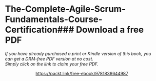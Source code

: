 # The-Complete-Agile-Scrum-Fundamentals-Course-Certification### Download a free PDF

 <i>If you have already purchased a print or Kindle version of this book, you can get a DRM-free PDF version at no cost.<br>Simply click on the link to claim your free PDF.</i>
<p align="center"> <a href="https://packt.link/free-ebook/9781838644987">https://packt.link/free-ebook/9781838644987 </a> </p>